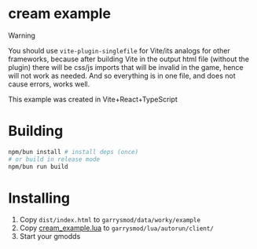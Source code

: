 # cream example

> [!WARNING]
> You should use ``vite-plugin-singlefile`` for Vite/its analogs for other frameworks, because after building Vite in the output html file (without the plugin) there will be css/js imports that will be invalid in the game, hence will not work as needed. And so everything is in one file, and does not cause errors, works well.

This example was created in Vite+React+TypeScript

# Building
```bash
npm/bun install # install deps (once)
# or build in release mode
npm/bun run build
```

# Installing
1. Copy ``dist/index.html`` to ``garrysmod/data/worky/example``
2. Copy [cream_example.lua](./lua/autorun/client/cream_example.lua) to ``garrysmod/lua/autorun/client/``
3. Start your gmodds